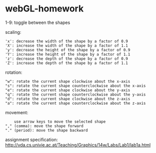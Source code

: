 webGL-homework
==============

1-9: toggle between the shapes

scaling:

    'x': decrease the width of the shape by a factor of 0.9
    'X': increase the width of the shape by a factor of 1.1
    'y': decrease the height of the shape by a factor of 0.9
    'Y': increase the height of the shape by a factor of 1.1
    'z': decrease the depth of the shape by a factor of 0.9
    'Z': increase the depth of the shape by a factor of 1.1

rotation:

    "w": rotate the current shape clockwise about the x-axis
    "s": rotate the current shape counterclockwise about the x-axis
    "e": rotate the current shape clockwise about the y-axis 
    "q": rotate the current shape counterclockwise about the y-axis
    "d": rotate the current shape clockwise about the z-axis
    "a": rotate the current shape counterclockwise about the z-axis
  
  movement:
  
		use arrow keys to move the selected shape
    "," (comma): move the shape forward
    "." (period): move the shape backward

assignment specification:
http://vda.cs.univie.ac.at/Teaching/Graphics/14w/Labs/Lab1/lab1a.html
